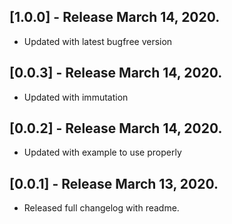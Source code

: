 ## [1.0.0] - Release March 14, 2020.

* Updated with latest bugfree version

## [0.0.3] - Release March 14, 2020.

* Updated with immutation


## [0.0.2] - Release March 14, 2020.

* Updated with example to use properly

## [0.0.1] - Release March 13, 2020.

* Released full changelog with readme.